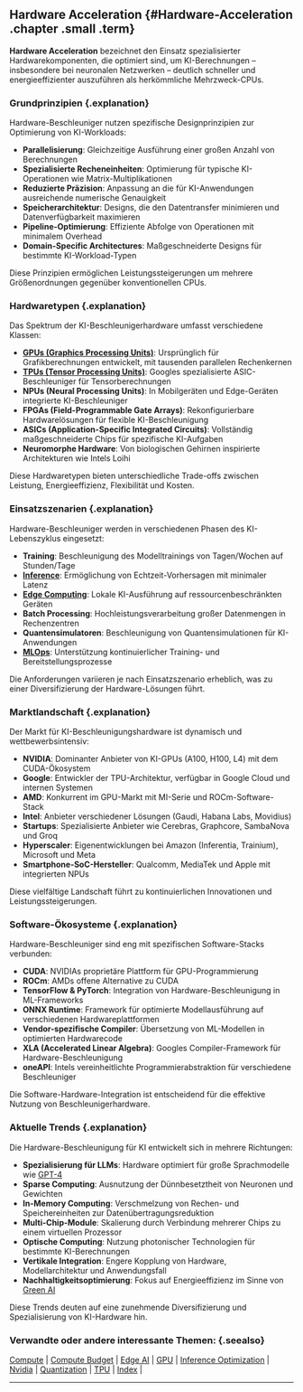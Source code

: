 ## Hardware Acceleration {#Hardware-Acceleration .chapter .small .term}

**Hardware Acceleration** bezeichnet den Einsatz spezialisierter Hardwarekomponenten, die optimiert sind, um KI-Berechnungen – insbesondere bei neuronalen Netzwerken – deutlich schneller und energieeffizienter auszuführen als herkömmliche Mehrzweck-CPUs.

### Grundprinzipien {.explanation}

Hardware-Beschleuniger nutzen spezifische Designprinzipien zur Optimierung von KI-Workloads:

- **Parallelisierung**: Gleichzeitige Ausführung einer großen Anzahl von Berechnungen
- **Spezialisierte Recheneinheiten**: Optimierung für typische KI-Operationen wie Matrix-Multiplikationen
- **Reduzierte Präzision**: Anpassung an die für KI-Anwendungen ausreichende numerische Genauigkeit
- **Speicherarchitektur**: Designs, die den Datentransfer minimieren und Datenverfügbarkeit maximieren
- **Pipeline-Optimierung**: Effiziente Abfolge von Operationen mit minimalem Overhead
- **Domain-Specific Architectures**: Maßgeschneiderte Designs für bestimmte KI-Workload-Typen

Diese Prinzipien ermöglichen Leistungssteigerungen um mehrere Größenordnungen gegenüber konventionellen CPUs.

### Hardwaretypen {.explanation}

Das Spektrum der KI-Beschleunigerhardware umfasst verschiedene Klassen:

- **[GPUs (Graphics Processing Units)](#GPU)**: Ursprünglich für Grafikberechnungen entwickelt, mit tausenden parallelen Rechenkernen
- **[TPUs (Tensor Processing Units)](#TPU)**: Googles spezialisierte ASIC-Beschleuniger für Tensorberechnungen
- **NPUs (Neural Processing Units)**: In Mobilgeräten und Edge-Geräten integrierte KI-Beschleuniger
- **FPGAs (Field-Programmable Gate Arrays)**: Rekonfigurierbare Hardwarelösungen für flexible KI-Beschleunigung
- **ASICs (Application-Specific Integrated Circuits)**: Vollständig maßgeschneiderte Chips für spezifische KI-Aufgaben
- **Neuromorphe Hardware**: Von biologischen Gehirnen inspirierte Architekturen wie Intels Loihi

Diese Hardwaretypen bieten unterschiedliche Trade-offs zwischen Leistung, Energieeffizienz, Flexibilität und Kosten.

### Einsatzszenarien {.explanation}

Hardware-Beschleuniger werden in verschiedenen Phasen des KI-Lebenszyklus eingesetzt:

- **Training**: Beschleunigung des Modelltrainings von Tagen/Wochen auf Stunden/Tage
- **[Inference](#Inference)**: Ermöglichung von Echtzeit-Vorhersagen mit minimaler Latenz
- **[Edge Computing](#Edge-AI)**: Lokale KI-Ausführung auf ressourcenbeschränkten Geräten
- **Batch Processing**: Hochleistungsverarbeitung großer Datenmengen in Rechenzentren
- **Quantensimulatoren**: Beschleunigung von Quantensimulationen für KI-Anwendungen
- **[MLOps](#MLOps)**: Unterstützung kontinuierlicher Training- und Bereitstellungsprozesse

Die Anforderungen variieren je nach Einsatzszenario erheblich, was zu einer Diversifizierung der Hardware-Lösungen führt.

### Marktlandschaft {.explanation}

Der Markt für KI-Beschleunigungshardware ist dynamisch und wettbewerbsintensiv:

- **NVIDIA**: Dominanter Anbieter von KI-GPUs (A100, H100, L4) mit dem CUDA-Ökosystem
- **Google**: Entwickler der TPU-Architektur, verfügbar in Google Cloud und internen Systemen
- **AMD**: Konkurrent im GPU-Markt mit MI-Serie und ROCm-Software-Stack
- **Intel**: Anbieter verschiedener Lösungen (Gaudi, Habana Labs, Movidius)
- **Startups**: Spezialisierte Anbieter wie Cerebras, Graphcore, SambaNova und Groq
- **Hyperscaler**: Eigenentwicklungen bei Amazon (Inferentia, Trainium), Microsoft und Meta
- **Smartphone-SoC-Hersteller**: Qualcomm, MediaTek und Apple mit integrierten NPUs

Diese vielfältige Landschaft führt zu kontinuierlichen Innovationen und Leistungssteigerungen.

### Software-Ökosysteme {.explanation}

Hardware-Beschleuniger sind eng mit spezifischen Software-Stacks verbunden:

- **CUDA**: NVIDIAs proprietäre Plattform für GPU-Programmierung
- **ROCm**: AMDs offene Alternative zu CUDA
- **TensorFlow & PyTorch**: Integration von Hardware-Beschleunigung in ML-Frameworks
- **ONNX Runtime**: Framework für optimierte Modellausführung auf verschiedenen Hardwareplattformen
- **Vendor-spezifische Compiler**: Übersetzung von ML-Modellen in optimierten Hardwarecode
- **XLA (Accelerated Linear Algebra)**: Googles Compiler-Framework für Hardware-Beschleunigung
- **oneAPI**: Intels vereinheitlichte Programmierabstraktion für verschiedene Beschleuniger

Die Software-Hardware-Integration ist entscheidend für die effektive Nutzung von Beschleunigerhardware.

### Aktuelle Trends {.explanation}

Die Hardware-Beschleunigung für KI entwickelt sich in mehrere Richtungen:

- **Spezialisierung für LLMs**: Hardware optimiert für große Sprachmodelle wie [GPT-4](#GPT-4)
- **Sparse Computing**: Ausnutzung der Dünnbesetztheit von Neuronen und Gewichten
- **In-Memory Computing**: Verschmelzung von Rechen- und Speichereinheiten zur Datenübertragungsreduktion
- **Multi-Chip-Module**: Skalierung durch Verbindung mehrerer Chips zu einem virtuellen Prozessor
- **Optische Computing**: Nutzung photonischer Technologien für bestimmte KI-Berechnungen
- **Vertikale Integration**: Engere Kopplung von Hardware, Modellarchitektur und Anwendungsfall
- **Nachhaltigkeitsoptimierung**: Fokus auf Energieeffizienz im Sinne von [Green AI](#Green-AI)

Diese Trends deuten auf eine zunehmende Diversifizierung und Spezialisierung von KI-Hardware hin.

### Verwandte oder andere interessante Themen: {.seealso}

[Compute](#Compute) |
[Compute Budget](#Compute-Budget) |
[Edge AI](#Edge-AI) |
[GPU](#GPU) |
[Inference Optimization](#Inference-Optimization) |
[Nvidia](#Nvidia) |
[Quantization](#Quantization) |
[TPU](#TPU) |
[Index](#Index) |

----


